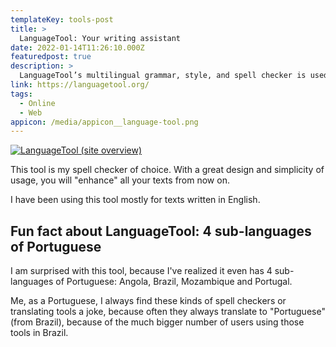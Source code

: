 ```yaml
---
templateKey: tools-post
title: >
  LanguageTool: Your writing assistant
date: 2022-01-14T11:26:10.000Z
featuredpost: true
description: >
  LanguageTool’s multilingual grammar, style, and spell checker is used by millions of people around the world
link: https://languagetool.org/
tags:
  - Online
  - Web
appicon: /media/appicon__language-tool.png
---
```


[![LanguageTool (site overview)](/media/tools__language-tool.png)](https://languagetool.org/ "Go to LanguageTool's website")

This tool is my spell checker of choice. With a great design and simplicity of usage, you will "enhance" all your texts from now on.

I have been using this tool mostly for texts written in English.

## Fun fact about LanguageTool: 4 sub-languages of Portuguese

I am surprised with this tool, because I've realized it even has 4 sub-languages of Portuguese: Angola, Brazil, Mozambique and Portugal.

Me, as a Portuguese, I always find these kinds of spell checkers or translating tools a joke, because often they always translate to "Portuguese" (from Brazil), because of the much bigger number of users using those tools in Brazil.
